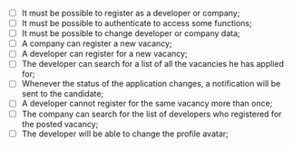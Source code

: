 - [ ] It must be possible to register as a developer or company;
- [ ] It must be possible to authenticate to access some functions;
- [ ] It must be possible to change developer or company data;
- [ ] A company can register a new vacancy;
- [ ] A developer can register for a new vacancy;
- [ ] The developer can search for a list of all the vacancies he has applied for;
- [ ] Whenever the status of the application changes, a notification will be sent to the candidate;
- [ ] A developer cannot register for the same vacancy more than once;
- [ ] The company can search for the list of developers who registered for the posted vacancy;
- [ ] The developer will be able to change the profile avatar;